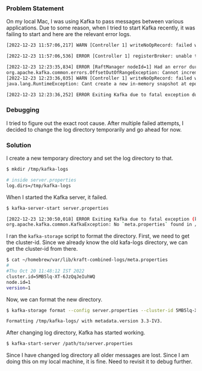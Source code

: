 <!--
.. title: Change Kafka Log Directory & Format It
.. slug: change-kafka-log-dir-format
.. date: 2022-12-24 12:19:41 UTC+05:30
.. tags: kafka, debugging, backend
.. category: backend
.. link: 
.. description: How to change apache kafka log directory and format it?
.. type: text
-->

### Problem Statement

On my local Mac, I was using Kafka to pass messages between various applications. Due to some reason, when I tried to start Kafka recently, it was failing to start and here are the relevant error logs.

```bash
[2022-12-23 11:57:06,217] WARN [Controller 1] writeNoOpRecord: failed with unknown server exception RuntimeException at epoch 139 in 5198 us.  Renouncing leadership and reverting to the last committed offset 927938. (org.apache.kafka.controller.QuorumController)

[2022-12-23 11:57:06,536] ERROR [Controller 1] registerBroker: unable to start processing because of NotControllerException. (org.apache.kafka.controller.QuorumController)

[2022-12-23 12:23:35,834] ERROR [RaftManager nodeId=1] Had an error during log cleaning (org.apache.kafka.raft.KafkaRaftClient)
org.apache.kafka.common.errors.OffsetOutOfRangeException: Cannot increment the log start offset to 927939 of partition __cluster_metadata-0 since it is larger than the high watermark 926507
[2022-12-23 12:23:36,035] WARN [Controller 1] writeNoOpRecord: failed with unknown server exception RuntimeException at epoch 294 in 137 us.  Renouncing leadership and reverting to the last committed offset 927938. (org.apache.kafka.controller.QuorumController)
java.lang.RuntimeException: Cant create a new in-memory snapshot at epoch 926507 because there is already a snapshot with epoch 927938

[2022-12-23 12:23:36,252] ERROR Exiting Kafka due to fatal exception during startup. (kafka.Kafka$)

```


### Debugging

I tried to figure out the exact root cause. After multiple failed attempts, I decided to change the log directory temporarily and go ahead for now.

### Solution

I create a new temporary directory and set the log directory to that.

```bash
$ mkdir /tmp/kafka-logs

# inside server.properties
log.dirs=/tmp/kafka-logs
```

When I started the Kafka server, it failed.

```bash
$ kafka-server-start server.properties

[2022-12-23 12:30:50,018] ERROR Exiting Kafka due to fatal exception (kafka.Kafka$)
org.apache.kafka.common.KafkaException: No `meta.properties` found in /tmp/ (have you run `kafka-storage.sh` to format the directory?)
```

I ran the `kafka-storage` script to format the directory. First, we need to get the cluster-id. Since we already know the old kafa-logs directory, we can get the cluster-id from there.

```bash
$ cat ~/homebrew/var/lib/kraft-combined-logs/meta.properties 
#
#Thu Oct 20 11:48:12 IST 2022
cluster.id=5MB5lq-XT-6JzQqJeIuhWQ
node.id=1
version=1      
```

Now, we can format the new directory.

```bash
$ kafka-storage format --config server.properties --cluster-id 5MB5lq-XT-6JzQqJeIuhWQ

Formatting /tmp/kafka-logs/ with metadata.version 3.3-IV3.
```

After changing log directory, Kafka has started working.

```bash
$ kafka-start-server /path/to/server.properties
```

Since I have changed log directory all older messages are lost. Since I am doing this on my local machine, it is fine. Need to revisit it to debug further.
